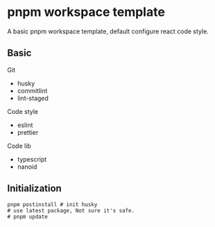 # pnpm workspace template

A basic pnpm workspace template, default configure react code style.

## Basic

Git

- husky
- commitlint
- lint-staged

Code style

- eslint
- prettier

Code lib

- typescript
- nanoid

## Initialization

```shell
pnpm postinstall # init husky
# use latest package, Not sure it's safe.
# pnpm update
```
